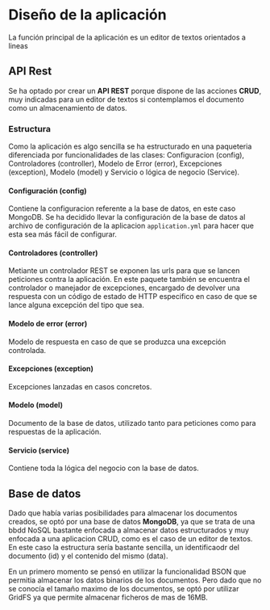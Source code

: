 # Diseño de la aplicación

La función principal de la aplicación es un editor de textos orientados a lineas

## API Rest

Se ha optado por crear un **API REST** porque dispone de las acciones **CRUD**, muy indicadas para un editor de textos si contemplamos el documento como un almacenamiento de datos.

### Estructura

Como la aplicación es algo sencilla se ha estructurado en una paqueteria diferenciada por funcionalidades de las clases: Configuracion (config), Controladores (controller), Modelo de Error (error), Excepciones (exception), Modelo (model) y Servicio o lógica de negocio (Service).

#### Configuración (config)

Contiene la configuracion referente a la base de datos, en este caso MongoDB. Se ha decidido llevar la configuración de la base de datos al archivo de configuración de la aplicacion ``application.yml`` para hacer que esta sea más fácil de configurar.

#### Controladores (controller)

Metiante un controlador REST se exponen las urls para que se lancen peticiones contra la aplicación. En este paquete también se encuentra el controlador o manejador de excepciones, encargado de devolver una respuesta con un código de estado de HTTP especifico en caso de que se lance alguna excepción del tipo que sea.

#### Modelo de error (error)

Modelo de respuesta en caso de que se produzca una excepción controlada.

#### Excepciones (exception)

Excepciones lanzadas en casos concretos.

#### Modelo (model)

Documento de la base de datos, utilizado tanto para peticiones como para respuestas de la aplicación.

#### Servicio (service)

Contiene toda la lógica del negocio con la base de datos.


## Base de datos

Dado que había varias posibilidades para almacenar los documentos creados, se optó por una base de datos **MongoDB**, ya que se trata de una bbdd NoSQL bastante enfocada a almacenar datos estructurados y muy enfocada a una aplicacion CRUD, como es el caso de un editor de textos. En este caso la estructura sería bastante sencilla, un identificaodr del documento (id) y el contenido del mismo (data).

En un primero momento se pensó en utilizar la funcionalidad BSON que permitia almacenar los datos binarios de los documentos. Pero dado que no se conocía el tamaño maximo de los documentos, se optó por utilizar GridFS ya que permite almacenar ficheros de mas de 16MB.


